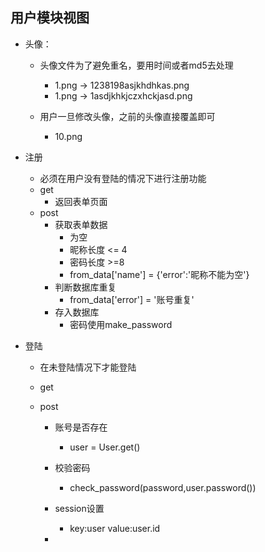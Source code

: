 ## 用户模块视图

* 头像：

  * 头像文件为了避免重名，要用时间或者md5去处理
    * 1.png -> 1238198asjkhdhkas.png
    * 1.png -> 1asdjkhkjczxhckjasd.png

  * 用户一旦修改头像，之前的头像直接覆盖即可
    * 10.png

* 注册

  * 必须在用户没有登陆的情况下进行注册功能
  * get
    * 返回表单页面
  * post
    * 获取表单数据
      * 为空
      * 昵称长度 <= 4
      * 密码长度 >=8 
      * from_data['name'] = {'error':'昵称不能为空'}
    * 判断数据库重复
      * from_data['error'] = '账号重复'
    * 存入数据库
      * 密码使用make_password

* 登陆

  * 在未登陆情况下才能登陆

  * get

  * post

    * 账号是否存在
      * user = User.get()
    * 校验密码
      * check_password(password,user.password())
    * session设置
      * key:user value:user.id

    * 